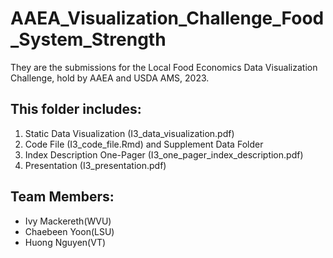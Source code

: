 # AAEA_Visualization_Challenge_Food_System_Strength
They are the submissions for the Local Food Economics Data Visualization Challenge, hold by AAEA and USDA AMS, 2023.

## This folder includes: 
1. Static Data Visualization (I3_data_visualization.pdf)
2. Code File (I3_code_file.Rmd) and Supplement Data Folder
3. Index Description One-Pager (I3_one_pager_index_description.pdf)
4. Presentation (I3_presentation.pdf)

## Team Members:
- Ivy Mackereth(WVU)
- Chaebeen Yoon(LSU)
- Huong Nguyen(VT) 
